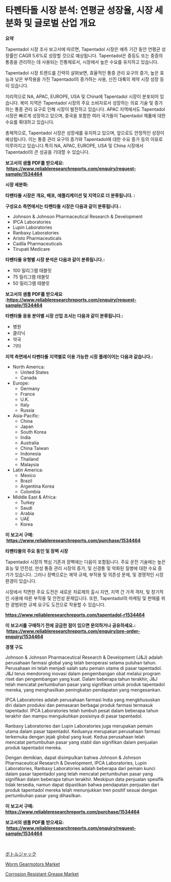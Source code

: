 <p><h1>타펜타돌 시장 분석: 연평균 성장율, 시장 세분화 및 글로벌 산업 개요</h1></p><p><strong>요약</strong></p>
<p><p>Tapentadol 시장 조사 보고서에 따르면, Tapentadol 시장은 예측 기간 동안 연평균 성장률인 CAGR 5.6%로 성장할 것으로 예상됩니다. Tapentadol은 중등도 또는 중증의 통증을 관리하는 데 사용되는 진통제로서, 시장에서 높은 수요를 유지하고 있습니다.</p><p>Tapentadol 시장 트렌드를 간략히 살펴보면, 효율적인 통증 관리 요구의 증가, 높은 효능과 낮은 부작용을 가진 Tapentadol의 증가하는 사용, 신진 대륙의 제약 시장 성장 등이 있습니다.</p><p>지리적으로 NA, APAC, EUROPE, USA 및 China에 Tapentadol 시장이 분포되어 있습니다. 북미 지역은 Tapentadol 시장의 주요 소비자로서 성장하는 의료 기술 및 증가하는 통증 관리 요구로 인해 시장이 발전하고 있습니다. APAC 지역에서도 Tapentadol 시장은 빠르게 성장하고 있으며, 중국을 포함한 여러 국가들이 Tapentadol 제품에 대한 수요를 확대하고 있습니다.</p><p>총체적으로, Tapentadol 시장은 성장세를 유지하고 있으며, 앞으로도 안정적인 성장이 예상됩니다. 이는 통증 관리 요구의 증가와 Tapentadol에 대한 수요 증가 등의 이유로 이루어지고 있습니다.특히 NA, APAC, EUROPE, USA 및 China 시장에서 Tapentadol의 큰 성공을 기대할 수 있습니다.</p></p>
<p><strong>보고서의 샘플 PDF를 받으세요: &nbsp;<a href="https://www.reliableresearchreports.com/enquiry/request-sample/1534464">https://www.reliableresearchreports.com/enquiry/request-sample/1534464</a></strong></p>
<p><strong>시장 세분화:</strong></p>
<p><strong> 타펜타돌 시장은 개요, 배포, 애플리케이션 및 지역으로 더 분류됩니다. :</strong></p>
<p><strong>구성요소 측면에서는 타펜타돌 시장은 다음과 같이 분류됩니다.:</strong></p>
<p><ul><li>Johnson & Johnson Pharmaceutical Research & Development</li><li>IPCA Laboratories</li><li>Lupin Laboratories</li><li>Ranbaxy Laboratories</li><li>Aristo Pharmaceuticals</li><li>Cadila Pharmaceuticals</li><li>Tirupati Medicare</li></ul></p>
<p><strong> 타펜타돌 유형별 시장 분석은 다음과 같이 분류됩니다.:</strong></p>
<p><ul><li>100 밀리그램 태블릿</li><li>75 밀리그램 태블릿</li><li>50 밀리그램 태블릿</li></ul></p>
<p><strong>보고서의 샘플 PDF를 받으세요 :<a href="https://www.reliableresearchreports.com/enquiry/request-sample/1534464">https://www.reliableresearchreports.com/enquiry/request-sample/1534464</a></strong></p>
<p><strong> 타펜타돌 응용 분야별 시장 산업 조사는 다음과 같이 분류됩니다.:</strong></p>
<p><ul><li>병원</li><li>클리닉</li><li>약국</li><li>기타</li></ul></p>
<p><strong>지역 측면에서 타펜타돌 지역별로 이용 가능한 시장 플레이어는 다음과 같습니다.:</strong></p>
<p><ul>
    <li>
        North America:
        <ul>
            <li>United States</li>
            <li>Canada</li>
        </ul>
    </li>
    <li>
        Europe:
        <ul>
            <li>Germany</li>
            <li>France</li>
            <li>U.K.</li>
            <li>Italy</li>
            <li>Russia</li>
        </ul>
    </li>
    <li>
        Asia-Pacific:
        <ul>
            <li>China</li>
            <li>Japan</li>
            <li>South Korea</li>
            <li>India</li>
            <li>Australia</li>
            <li>China Taiwan</li>
            <li>Indonesia</li>
            <li>Thailand</li>
            <li>Malaysia</li>
        </ul>
    </li>
    <li>
        Latin America:
        <ul>
            <li>Mexico</li>
            <li>Brazil</li>
            <li>Argentina Korea</li>
            <li>Colombia</li>
        </ul>
    </li>
    <li>
        Middle East & Africa:
        <ul>
            <li>Turkey</li>
            <li>Saudi</li>
            <li>Arabia</li>
            <li>UAE</li>
            <li>Korea</li>
        </ul>
    </li>
    </ul></p>
<p><strong>이 보고서 구매: &nbsp;<a href="https://www.reliableresearchreports.com/purchase/1534464">https://www.reliableresearchreports.com/purchase/1534464</a></strong></p>
<p><strong>타펜타돌의 주요 동인 및 장벽 시장</strong></p>
<p><p>Tapentadol 시장의 핵심 기존과 장벽에는 다음이 포함됩니다. 주요 운전 기술에는 높은 효능 및 안전성, 만성 통증 관리 시장의 증가, 및 신경통 및 악화된 질병에 대한 수요 증가가 있습니다. 그러나 장벽으로는 제약 규제, 부작용 및 의존성 문제, 및 경쟁적인 시장 환경이 있습니다.</p><p>시장에서 직면한 주요 도전은 새로운 치료제의 출시 지연, 지역 간 가격 격차, 및 장기적인 사용에 따른 부작용 및 안전성 문제입니다. 또한, Tapentadol의 마케팅 및 판매를 위한 광범위한 규제 요구도 도전으로 작용할 수 있습니다.</p></p>
<p><strong><a href="https://www.reliableresearchreports.com/tapentadol-r1534464">https://www.reliableresearchreports.com/tapentadol-r1534464</a></strong></p>
<p><strong>이 보고서를 구매하기 전에 궁금한 점이 있으면 문의하거나 공유하세요.: &nbsp;<a href="https://www.reliableresearchreports.com/enquiry/pre-order-enquiry/1534464">https://www.reliableresearchreports.com/enquiry/pre-order-enquiry/1534464</a></strong></p>
<p><strong>경쟁 구도</strong></p>
<p><p>Johnson & Johnson Pharmaceutical Research & Development (J&J) adalah perusahaan farmasi global yang telah beroperasi selama puluhan tahun. Perusahaan ini telah menjadi salah satu pemain utama di pasar tapentadol. J&J terus mendorong inovasi dalam pengembangan obat melalui program riset dan pengembangan yang kuat. Dalam beberapa tahun terakhir, J&J telah mencatat pertumbuhan pasar yang signifikan untuk produk tapentadol mereka, yang menghasilkan peningkatan pendapatan yang mengesankan.</p><p>IPCA Laboratories adalah perusahaan farmasi India yang mengkhususkan diri dalam produksi dan pemasaran berbagai produk farmasi termasuk tapentadol. IPCA Laboratories telah tumbuh pesat dalam beberapa tahun terakhir dan mampu mengukuhkan posisinya di pasar tapentadol.</p><p>Ranbaxy Laboratories dan Lupin Laboratories juga merupakan pemain utama dalam pasar tapentadol. Keduanya merupakan perusahaan farmasi terkemuka dengan jejak global yang kuat. Kedua perusahaan telah mencatat pertumbuhan pasar yang stabil dan signifikan dalam penjualan produk tapentadol mereka.</p><p>Dengan demikian, dapat disimpulkan bahwa Johnson & Johnson Pharmaceutical Research & Development, IPCA Laboratories, Lupin Laboratories, Ranbaxy Laboratories adalah beberapa dari pemain kunci dalam pasar tapentadol yang telah mencatat pertumbuhan pasar yang signifikan dalam beberapa tahun terakhir. Meskipun data penjualan spesifik tidak tersedia, namun dapat dipastikan bahwa pendapatan penjualan dari produk tapentadol mereka telah menunjukkan tren positif sesuai dengan pertumbuhan pasar yang dihasilkan.</p></p>
<p><strong>이 보고서 구매: &nbsp; <a href="https://www.reliableresearchreports.com/purchase/1534464">https://www.reliableresearchreports.com/purchase/1534464</a></strong></p>
<p><strong>보고서의 샘플 PDF를 받으세요: &nbsp;<a href="https://www.reliableresearchreports.com/enquiry/request-sample/1534464">https://www.reliableresearchreports.com/enquiry/request-sample/1534464</a></strong><strong></strong></p>
<p>&nbsp;</p>
<p><p><a href="https://github.com/zoetazuur/Market-Research-Report-List-1/blob/main/615089119714.md">ボトルジャック</a></p><p><a href="https://view.publitas.com/reportprime-1/worm-gearmotors-market-size-share-trends-analysis-report-by-material-by-type-by-end-user-by-region-and-segment-forecasts-2024-2031/">Worm Gearmotors Market</a></p><p><a href="https://woozy-pyroraptor-a1f.notion.site/Corrosion-Resistant-Grease-Market-Share-Market-New-Trends-Analysis-Report-By-Type-By-Application--a68e9c238125481dacb903744fb38eab">Corrosion Resistant Grease Market</a></p></p>